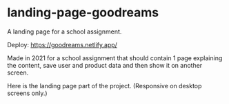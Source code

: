 # landing-page-goodreams
A landing page for a school assignment.

Deploy: https://goodreams.netlify.app/

Made in 2021 for a school assignment that should contain 1 page explaining the content, save user and product data and then show it on another screen.

Here is the landing page part of the project. (Responsive on desktop screens only.)
